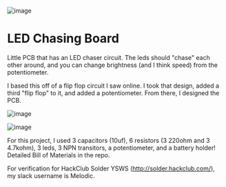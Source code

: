 ![image](https://github.com/user-attachments/assets/9449e943-8100-4af4-aff5-eec93844ed58)

# LED Chasing Board
Little PCB that has an LED chaser circuit. The leds should "chase" each other around, and you can change brightness (and I think speed) from the potentiometer. 

I based this off of a flip flop circuit I saw online. I took that design, added a third "flip flop" to it, and added a potentiometer. From there, I designed the PCB.

![image](https://github.com/user-attachments/assets/3a8651ea-0b8b-47f8-935f-7d8f4296e6eb)

![image](https://github.com/user-attachments/assets/9fc0480b-3f06-439a-9832-10e058b8a218)

For this project, I used 3 capacitors (10uf), 6 resistors (3 220ohm and 3 4.7kohm), 3 leds, 3 NPN transitors, a potentiometer, and a battery holder! Detailed Bill of Materials in the repo.

For verification for HackClub Solder YSWS (http://solder.hackclub.com/), my slack username is Melodic.
